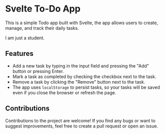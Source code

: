 # Svelte To-Do App

This is a simple Todo app built with Svelte, the app allows users to create, manage, and track their daily tasks.

I am just a student.

## Features

- Add a new task by typing in the input field and pressing the "Add" button or pressing Enter.
- Mark a task as completed by checking the checkbox next to the task.
- Remove a task by clicking the "Remove" button next to the task.
- The app uses `localStorage` to persist tasks, so your tasks will be saved even if you close the browser or refresh the page.

## Contributions

Contributions to the project are welcome! If you find any bugs or want to suggest improvements, feel free to create a pull request or open an issue.
